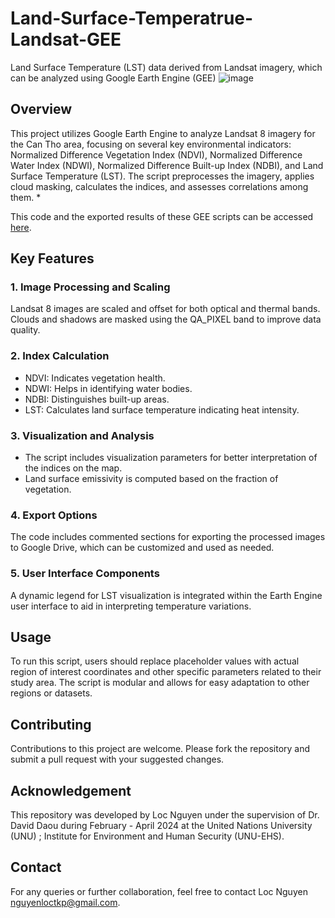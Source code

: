 # Land-Surface-Temperatrue-Landsat-GEE
Land Surface Temperature (LST) data derived from Landsat imagery, which can be analyzed using Google Earth Engine (GEE)
![image](https://github.com/LocNguyenTKP/Land-Surface-Temperatrue-Landsat-GEE/assets/66542803/f68f7e85-468b-43cc-b721-3da8a7a3c1e3)

## Overview
This project utilizes Google Earth Engine to analyze Landsat 8 imagery for the Can Tho area, focusing on several key environmental indicators: Normalized Difference Vegetation Index (NDVI), Normalized Difference Water Index (NDWI), Normalized Difference Built-up Index (NDBI), and Land Surface Temperature (LST). The script preprocesses the imagery, applies cloud masking, calculates the indices, and assesses correlations among them.
* 
<p>This code and the exported results of these GEE scripts can be accessed <a href="https://code.earthengine.google.com/?scriptPath=users%2Fnguyenloctkp%2Fgithub%3ALandsurfacetemperature" target="_blank">here</a>.</p>


## Key Features
### 1. Image Processing and Scaling
Landsat 8 images are scaled and offset for both optical and thermal bands.
Clouds and shadows are masked using the QA_PIXEL band to improve data quality.
### 2. Index Calculation
* NDVI: Indicates vegetation health.
* NDWI: Helps in identifying water bodies.
* NDBI: Distinguishes built-up areas.
* LST: Calculates land surface temperature indicating heat intensity.
### 3. Visualization and Analysis
* The script includes visualization parameters for better interpretation of the indices on the map.
* Land surface emissivity is computed based on the fraction of vegetation.
### 4. Export Options
The code includes commented sections for exporting the processed images to Google Drive, which can be customized and used as needed.
### 5. User Interface Components
A dynamic legend for LST visualization is integrated within the Earth Engine user interface to aid in interpreting temperature variations.

## Usage
To run this script, users should replace placeholder values with actual region of interest coordinates and other specific parameters related to their study area. The script is modular and allows for easy adaptation to other regions or datasets.

## Contributing
Contributions to this project are welcome. Please fork the repository and submit a pull request with your suggested changes.

## Acknowledgement
This repository was developed by Loc Nguyen under the supervision of Dr. David Daou during February - April 2024 at the United Nations University (UNU) ; Institute for Environment and Human Security (UNU-EHS). 

## Contact
For any queries or further collaboration, feel free to contact Loc Nguyen nguyenloctkp@gmail.com.

